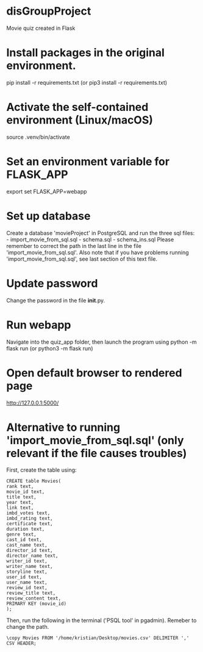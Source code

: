 # disGroupProject
Movie quiz created in Flask

# Install packages in the original environment.
pip install -r requirements.txt (or pip3 install -r requirements.txt)

# Activate the self-contained environment (Linux/macOS)
source .venv/bin/activate

# Set an environment variable for FLASK_APP
export set FLASK_APP=webapp

# Set up database
Create a database 'movieProject' in PostgreSQL and run the three sql files:
    - import_movie_from_sql.sql
    - schema.sql
    - schema_ins.sql
Please remember to correct the path in the last line in the file 'import_movie_from_sql.sql'.
Also note that if you have problems running 'import_movie_from_sql.sql', see last section of this text file.

# Update password
Change the password in the file __init__.py.

# Run webapp
Navigate into the quiz_app folder, then launch the program using
python -m flask run (or python3 -m flask run)

# Open default browser to rendered page
http://127.0.0.1:5000/

###

# Alternative to running 'import_movie_from_sql.sql' (only relevant if the file causes troubles)
First, create the table using:

	CREATE table Movies(
	rank text,
	movie_id text,
	title text,
	year text,
	link text,
	imbd_votes text,
	imbd_rating text,
	certificate text,
	duration text,
	genre text,
	cast_id text,
	cast_name text,
	director_id text,
	director_name text,
	writer_id text,
	writer_name text,
	storyline text,
	user_id text,
	user_name text,
	review_id text,
	review_title text,
	review_content text,
	PRIMARY KEY (movie_id)
	);

Then, run the following in the terminal ('PSQL tool' in pgadmin). Remeber to change the path.

	\copy Movies FROM '/home/kristian/Desktop/movies.csv' DELIMITER ',' CSV HEADER;
